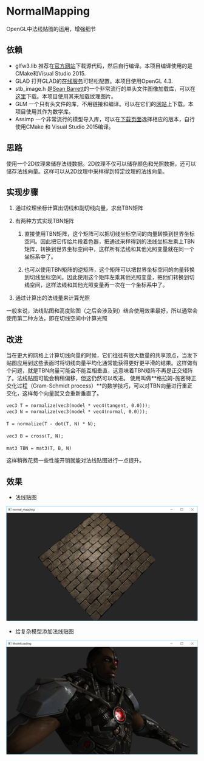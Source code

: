 # NormalMapping

OpenGL中法线贴图的运用，增强细节

## 依赖
* glfw3.lib 推荐在[官方网站](http://www.glfw.org/download.html)下载源代码，然后自行编译。本项目编译使用的是CMake和Visual Studio 2015.
* GLAD 打开GLAD的[在线服务](http://glad.dav1d.de/)可轻松配置。本项目使用OpenGL 4.3.
* stb_image.h 是[Sean Barrett](https://github.com/nothings)的一个非常流行的单头文件图像加载库，可以在[这里](https://github.com/nothings/stb/blob/master/stb_image.h)下载。本项目使用其来加载纹理图片。
* GLM 一个只有头文件的库，不用链接和编译。可以在它们的[网站](http://glm.g-truc.net/0.9.5/index.html)上下载。本项目使用其作为数学库。
* Assimp 一个非常流行的模型导入库，可以在[下载页面](http://assimp.org/main_downloads.html)选择相应的版本，自行使用CMake 和 Visual Studio 2015编译。

## 思路
使用一个2D纹理来储存法线数据。2D纹理不仅可以储存颜色和光照数据，还可以储存法线向量。这样可以从2D纹理中采样得到特定纹理的法线向量。

## 实现步骤

1. 通过纹理坐标计算出切线和副切线向量，求出TBN矩阵

2. 有两种方式实现TBN矩阵

	1. 直接使用TBN矩阵，这个矩阵可以把切线坐标空间的向量转换到世界坐标空间。因此把它传给片段着色器，把通过采样得到的法线坐标左乘上TBN矩阵，转换到世界坐标空间中，这样所有法线和其他光照变量就在同一个坐标系中了。
	
	2. 也可以使用TBN矩阵的逆矩阵，这个矩阵可以把世界坐标空间的向量转换到切线坐标空间。因此使用这个矩阵左乘其他光照变量，把他们转换到切线空间，这样法线和其他光照变量再一次在一个坐标系中了。

3. 通过计算出的法线量来计算光照

一般来说，法线贴图和高度贴图（之后会涉及到）结合使用效果最好，所以通常会使用第二种方法，即在切线空间中计算光照

## 改进

当在更大的网格上计算切线向量的时候，它们往往有很大数量的共享顶点，当发下贴图应用到这些表面时将切线向量平均化通常能获得更好更平滑的结果。这样做有个问题，就是TBN向量可能会不能互相垂直，这意味着TBN矩阵不再是正交矩阵了。法线贴图可能会稍稍偏移，但这仍然可以改进。
使用叫做**格拉姆-施密特正交化过程（Gram-Schmidt process）**的数学技巧，可以对TBN向量进行重正交化，这样每个向量就又会重新垂直了。

```
vec3 T = normalize(vec3(model * vec4(tangent, 0.0)));
vec3 N = normalize(vec3(model * vec4(normal, 0.0)));

T = normalize(T - dot(T, N) * N);

vec3 B = cross(T, N);

mat3 TBN = mat3(T, B, N)
```

这样稍微花费一些性能开销就能对法线贴图进行一点提升。

## 效果

- 法线贴图

![法线贴图](https://github.com/SweeneyChoi/NormalMapping/blob/master/images/normalmapping1.png)

- 给复杂模型添加法线贴图

![复杂模型](https://github.com/SweeneyChoi/NormalMapping/blob/master/images/normalmapping2.png)



